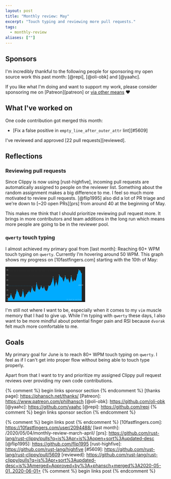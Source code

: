 ```yaml
---
layout: post
title: "Monthly review: May"
excerpt: "Touch typing and reviewing more pull requests."
tags:
  - monthly-review
aliases: [""]
---
```


## Sponsors

I'm incredibly thankful to the following people for sponsoring my open source
work this past month: [@repi], [@oli-obk] and [@yaahc].

If you like what I'm doing and want to support my work, please consider
sponsoring me on [Patreon][patreon] or [via other
means](https://phansch.net/thanks) :heart:

## What I've worked on

One code contribution got merged this month:

* [Fix a false positive in `empty_line_after_outer_attr` lint][#5609]

I've reviewed and approved [22 pull requests][reviewed].

## Reflections

### Reviewing pull requests

Since Clippy is now using [rust-highfive], incoming pull requests are
automatically assigned to people on the reviewer list. Something about the random
assignment makes a big difference to me. I feel so much more motivated to review
pull requests. [@flip1995] also did a lot of PR triage and we're down to [~20 open
PRs][prs] from around 40 at the beginning of May.

This makes me think that I should prioritize reviewing pull request more. It
brings in more contributors and team additions in the long run which means more
people are going to be in the reviewer pool.

### `qwerty` touch typing

I almost achieved my primary goal from [last month]: Reaching 60+ WPM touch typing
on `qwerty`. Currently I'm hovering around 50 WPM. This graph shows my progress
on [10fastfingers.com] starting with the 10th of May:

<a href="/assets/images/posts/2020/wpm.png" class="thumbnail">
  <img src="/assets/images/posts/2020/wpm.png" alt="screenshot" width="250" />
</a>

I'm still not where I want to be, especially when it comes to my `vim` muscle
memory that I had to give up. While I'm typing with `qwerty` these days, I also
want to be more mindful about potential finger pain and RSI because `dvorak`
felt much more comfortable to me.

## Goals

My primary goal for June is to reach 80+ WPM touch typing on `qwerty`. I feel as
if I can't get into proper flow without being able to touch type properly. 

Apart from that I want to try and prioritize my assigned Clippy pull request
reviews over providing my own code contributions.

{% comment %} begin links sponsor section {% endcomment %}
[thanks page]: https://phansch.net/thanks/
[Patreon]: https://www.patreon.com/philhansch
[@oli-obk]: https://github.com/oli-obk
[@yaahc]: https://github.com/yaahc
[@repi]: https://github.com/repi
{% comment %} begin links sponsor section {% endcomment %}

{% comment %} begin links post {% endcomment %}
[10fastfingers.com]: https://10fastfingers.com/user/2094488/
[last month]: /2020/05/04/monthly-review-march-april/
[prs]: https://github.com/rust-lang/rust-clippy/pulls?q=is%3Apr+is%3Aopen+sort%3Aupdated-desc
[@flip1995]: https://github.com/flip1995
[rust-highfive]: https://github.com/rust-lang/highfive
[#5609]: https://github.com/rust-lang/rust-clippy/pull/5609
[reviewed]: https://github.com/rust-lang/rust-clippy/pulls?q=is%3Apr+sort%3Aupdated-desc+is%3Amerged+Approved+by%3A+phansch+merged%3A2020-05-01..2020-06-01+
{% comment %} begin links post {% endcomment %}
